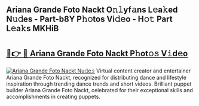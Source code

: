## Ariana Grande Foto Nackt O𝚗𝚕yf𝚊ns L𝚎a𝚔ed N𝚞𝚍es - Part-b8Y P𝚑𝚘tos Vi𝚍𝚎o - H𝚘𝚝 Part L𝚎a𝚔s MKHiB

# <h2><a href="http://kf2438f.oniu.top/?m=Ariana+Grande+Foto+Nackt">🔗👉 🔴 Ariana Grande Foto Nackt P𝚑ot𝚘𝚜 V𝚒d𝚎o</a></h2>

[![Ariana Grande Foto Nackt Nu𝚍e𝚜](https://i.imgur.com/0qMVB7G.gif)](http://kf2438f.oniu.top/?m=Ariana+Grande+Foto+Nackt)
Virtual content creator and entertainer Ariana Grande Foto Nackt, recognized for distributing dance and lifestyle inspiration through trending dance trends and short videos. Brilliant puppet builder Ariana Grande Foto Nackt, celebrated for their exceptional skills and accomplishments in creating puppets.  
